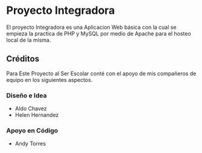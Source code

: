 
# Proyecto Integradora

El proyecto Integradora es una Aplicacion Web básica con la cual se empieza la practica de PHP y MySQL por medio de Apache para el hosteo local de la misma.




## Créditos

Para Este Proyecto al Ser Escolar conté con el apoyo de mis compañeros de equipo en los siguientes aspectos.

### Diseño e Idea

- Aldo Chavez
- Helen Hernandez

### Apoyo en Código
- Andy Torres


